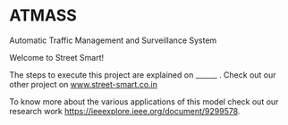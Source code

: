 # ATMASS
Automatic Traffic Management and Surveillance System

Welcome to Street Smart!

The steps to execute this project are explained on ______ . Check out our other project on www.street-smart.co.in

To know more about the various applications of this model check out our research work https://ieeexplore.ieee.org/document/9299578.
